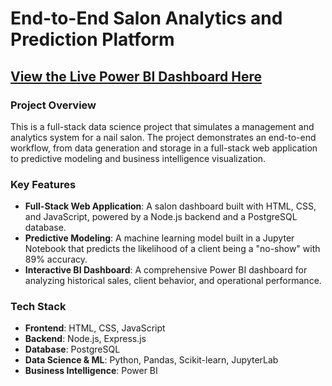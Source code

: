 # End-to-End Salon Analytics and Prediction Platform

## [View the Live Power BI Dashboard Here](YOUR_PUBLIC_POWER_BI_LINK_HERE)

### Project Overview
This is a full-stack data science project that simulates a management and analytics system for a nail salon. The project demonstrates an end-to-end workflow, from data generation and storage in a full-stack web application to predictive modeling and business intelligence visualization.

### Key Features
* **Full-Stack Web Application**: A salon dashboard built with HTML, CSS, and JavaScript, powered by a Node.js backend and a PostgreSQL database.
* **Predictive Modeling**: A machine learning model built in a Jupyter Notebook that predicts the likelihood of a client being a "no-show" with 89% accuracy.
* **Interactive BI Dashboard**: A comprehensive Power BI dashboard for analyzing historical sales, client behavior, and operational performance.

### Tech Stack
* **Frontend**: HTML, CSS, JavaScript
* **Backend**: Node.js, Express.js
* **Database**: PostgreSQL
* **Data Science & ML**: Python, Pandas, Scikit-learn, JupyterLab
* **Business Intelligence**: Power BI
